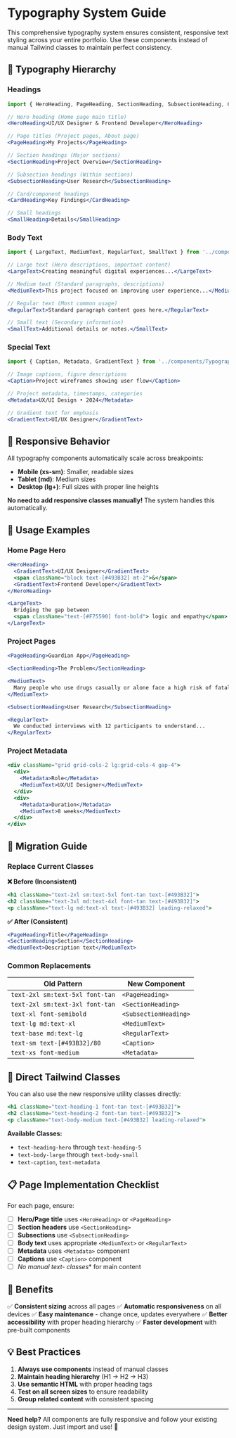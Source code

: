 # Typography System Guide

This comprehensive typography system ensures consistent, responsive text styling across your entire portfolio. Use these components instead of manual Tailwind classes to maintain perfect consistency.

## 🎯 **Typography Hierarchy**

### **Headings**
```jsx
import { HeroHeading, PageHeading, SectionHeading, SubsectionHeading, CardHeading, SmallHeading } from '../components/Typography';

// Hero heading (Home page main title)
<HeroHeading>UI/UX Designer & Frontend Developer</HeroHeading>

// Page titles (Project pages, About page)
<PageHeading>My Projects</PageHeading>

// Section headings (Major sections)
<SectionHeading>Project Overview</SectionHeading>

// Subsection headings (Within sections)
<SubsectionHeading>User Research</SubsectionHeading>

// Card/component headings
<CardHeading>Key Findings</CardHeading>

// Small headings
<SmallHeading>Details</SmallHeading>
```

### **Body Text**
```jsx
import { LargeText, MediumText, RegularText, SmallText } from '../components/Typography';

// Large text (Hero descriptions, important content)
<LargeText>Creating meaningful digital experiences...</LargeText>

// Medium text (Standard paragraphs, descriptions)
<MediumText>This project focused on improving user experience...</MediumText>

// Regular text (Most common usage)
<RegularText>Standard paragraph content goes here.</RegularText>

// Small text (Secondary information)
<SmallText>Additional details or notes.</SmallText>
```

### **Special Text**
```jsx
import { Caption, Metadata, GradientText } from '../components/Typography';

// Image captions, figure descriptions
<Caption>Project wireframes showing user flow</Caption>

// Project metadata, timestamps, categories
<Metadata>UX/UI Design • 2024</Metadata>

// Gradient text for emphasis
<GradientText>UI/UX Designer</GradientText>
```

## 📱 **Responsive Behavior**

All typography components automatically scale across breakpoints:

- **Mobile (xs-sm)**: Smaller, readable sizes
- **Tablet (md)**: Medium sizes
- **Desktop (lg+)**: Full sizes with proper line heights

**No need to add responsive classes manually!** The system handles this automatically.

## 🎨 **Usage Examples**

### **Home Page Hero**
```jsx
<HeroHeading>
  <GradientText>UI/UX Designer</GradientText>
  <span className="block text-[#493B32] mt-2">&</span>
  <GradientText>Frontend Developer</GradientText>
</HeroHeading>

<LargeText>
  Bridging the gap between 
  <span className="text-[#F75590] font-bold"> logic and empathy</span>
</LargeText>
```

### **Project Pages**
```jsx
<PageHeading>Guardian App</PageHeading>

<SectionHeading>The Problem</SectionHeading>

<MediumText>
  Many people who use drugs casually or alone face a high risk of fatal overdose...
</MediumText>

<SubsectionHeading>User Research</SubsectionHeading>

<RegularText>
  We conducted interviews with 12 participants to understand...
</RegularText>
```

### **Project Metadata**
```jsx
<div className="grid grid-cols-2 lg:grid-cols-4 gap-4">
  <div>
    <Metadata>Role</Metadata>
    <MediumText>UX/UI Designer</MediumText>
  </div>
  <div>
    <Metadata>Duration</Metadata>
    <MediumText>8 weeks</MediumText>
  </div>
</div>
```

## 🔧 **Migration Guide**

### **Replace Current Classes**

**❌ Before (Inconsistent)**
```jsx
<h1 className="text-2xl sm:text-5xl font-tan text-[#493B32]">
<h2 className="text-3xl md:text-4xl font-tan text-[#493B32]">
<p className="text-lg md:text-xl text-[#493B32] leading-relaxed">
```

**✅ After (Consistent)**
```jsx
<PageHeading>Title</PageHeading>
<SectionHeading>Section</SectionHeading>
<MediumText>Description text</MediumText>
```

### **Common Replacements**

| Old Pattern | New Component |
|-------------|---------------|
| `text-2xl sm:text-5xl font-tan` | `<PageHeading>` |
| `text-2xl sm:text-3xl font-tan` | `<SectionHeading>` |
| `text-xl font-semibold` | `<SubsectionHeading>` |
| `text-lg md:text-xl` | `<MediumText>` |
| `text-base md:text-lg` | `<RegularText>` |
| `text-sm text-[#493B32]/80` | `<Caption>` |
| `text-xs font-medium` | `<Metadata>` |

## 🎯 **Direct Tailwind Classes**

You can also use the new responsive utility classes directly:

```jsx
<h1 className="text-heading-1 font-tan text-[#493B32]">
<h2 className="text-heading-2 font-tan text-[#493B32]">
<p className="text-body-medium text-[#493B32] leading-relaxed">
```

**Available Classes:**
- `text-heading-hero` through `text-heading-5`
- `text-body-large` through `text-body-small`
- `text-caption`, `text-metadata`

## 📋 **Page Implementation Checklist**

For each page, ensure:

- [ ] **Hero/Page title** uses `<HeroHeading>` or `<PageHeading>`
- [ ] **Section headers** use `<SectionHeading>`
- [ ] **Subsections** use `<SubsectionHeading>`
- [ ] **Body text** uses appropriate `<MediumText>` or `<RegularText>`
- [ ] **Metadata** uses `<Metadata>` component
- [ ] **Captions** use `<Caption>` component
- [ ] **No manual text-* classes** for main content

## 🚀 **Benefits**

✅ **Consistent sizing** across all pages
✅ **Automatic responsiveness** on all devices
✅ **Easy maintenance** - change once, updates everywhere
✅ **Better accessibility** with proper heading hierarchy
✅ **Faster development** with pre-built components

## 💡 **Best Practices**

1. **Always use components** instead of manual classes
2. **Maintain heading hierarchy** (H1 → H2 → H3)
3. **Use semantic HTML** with proper heading tags
4. **Test on all screen sizes** to ensure readability
5. **Group related content** with consistent spacing

---

**Need help?** All components are fully responsive and follow your existing design system. Just import and use! 🎉 